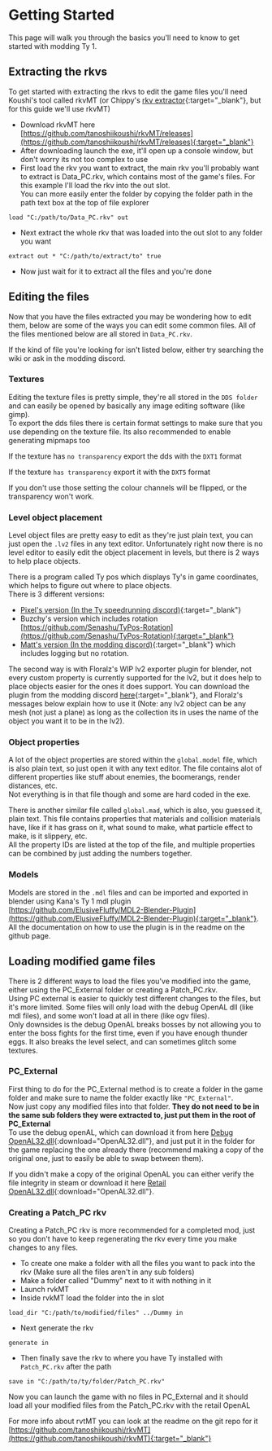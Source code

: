 # Getting Started

This page will walk you through the basics you'll need to know to get started with modding Ty 1.

## Extracting the rkvs

To get started with extracting the rkvs to edit the game files you'll need Koushi's tool called rkvMT (or Chippy's [rkv extractor](https://github.com/1superchip/Rkv-Extractor){:target="_blank"}, but for this guide we'll use rkvMT)  

- Download rkvMT here [https://github.com/tanoshiikoushi/rkvMT/releases](https://github.com/tanoshiikoushi/rkvMT/releases){:target="_blank"}
- After downloading launch the exe, it'll open up a console window, but don't worry its not too complex to use
- First load the rkv you want to extract, the main rkv you'll probably want to extract is Data_PC.rkv, which contains most of the game's files. For this example I'll load the rkv into the out slot.  
You can more easily enter the folder by copying the folder path in the path text box at the top of file explorer
```
load "C:/path/to/Data_PC.rkv" out
```
- Next extract the whole rkv that was loaded into the out slot to any folder you want
```
extract out * "C:/path/to/extract/to" true
```
- Now just wait for it to extract all the files and you're done

## Editing the files

Now that you have the files extracted you may be wondering how to edit them, below are some of the ways you can edit some common files. All of the files mentioned below are all stored in `Data_PC.rkv`.

If the kind of file you're looking for isn't listed below, either try searching the wiki or ask in the modding discord.

### Textures

Editing the texture files is pretty simple, they're all stored in the `DDS folder` and can easily be opened by basically any image editing software (like gimp).  
To export the dds files there is certain format settings to make sure that you use depending on the texture file. Its also recommended to enable generating mipmaps too

If the texture has `no transparency` export the dds with the `DXT1` format

If the texture `has transparency` export it with the `DXT5` format

If you don't use those setting the colour channels will be flipped, or the transparency won't work.

### Level object placement

Level object files are pretty easy to edit as they're just plain text, you can just open the `.lv2` files in any text editor. Unfortunately right now there is no level editor to easily edit the object placement in levels, but there is 2 ways to help place objects. 

There is a program called Ty pos which displays Ty's in game coordinates, which helps to figure out where to place objects.  
There is 3 different versions:

- [Pixel's version (In the Ty speedrunning discord)](https://discord.com/channels/161894912080478208/706965938830049401/910153993265758240){:target="_blank"}
- Buzchy's version which includes rotation [https://github.com/Senashu/TyPos-Rotation](https://github.com/Senashu/TyPos-Rotation){:target="_blank"}
- [Matt's version (In the modding discord)](https://discord.com/channels/1029229401314967562/1029419492641615903/1077002267271626762){:target="_blank"} which includes logging but no rotation.

The second way is with Floralz's WIP lv2 exporter plugin for blender, not every custom property is currently supported for the lv2, but it does help to place objects easier for the ones it does support. You can download the plugin from the modding discord [here](https://discord.com/channels/1029229401314967562/1029384056984571934/1231455330609926235){:target="_blank"}, and Floralz's messages below explain how to use it (Note: any lv2 object can be any mesh (not just a plane) as long as the collection its in uses the name of the object you want it to be in the lv2).

### Object properties

A lot of the object properties are stored within the `global.model` file, which is also plain text, so just open it with any text editor. The file contains alot of different properties like stuff about enemies, the boomerangs, render distances, etc.  
Not everything is in that file though and some are hard coded in the exe.

There is another similar file called `global.mad`, which is also, you guessed it, plain text. This file contains properties that materials and collision materials have, like if it has grass on it, what sound to make, what particle effect to make, is it slippery, etc.  
All the property IDs are listed at the top of the file, and multiple properties can be combined by just adding the numbers together.

### Models

Models are stored in the `.mdl` files and can be imported and exported in blender using Kana's Ty 1 mdl plugin [https://github.com/ElusiveFluffy/MDL2-Blender-Plugin](https://github.com/ElusiveFluffy/MDL2-Blender-Plugin){:target="_blank"}.  
All the documentation on how to use the plugin is in the readme on the github page.

## Loading modified game files

There is 2 different ways to load the files you've modified into the game, either using the PC_External folder or creating a Patch_PC.rkv.  
Using PC external is easier to quickly test different changes to the files, but it's more limited. Some files will only load with the debug OpenAL dll (like mdl files), and some won't load at all in there (like ogv files).  
Only downsides is the debug OpenAL breaks bosses by not allowing you to enter the boss fights for the first time, even if you have enough thunder eggs. It also breaks the level select, and can sometimes glitch some textures.

### PC_External

First thing to do for the PC_External method is to create a folder in the game folder and make sure to name the folder exactly like `"PC_External"`.  
Now just copy any modified files into that folder. **They do not need to be in the same sub folders they were extracted to, just put them in the root of PC_External**  
To use the debug openAL, which can download it from here [Debug OpenAL32.dll](../assets/OpenAL/DebugOpenAL32.dll){:download="OpenAL32.dll"}, and just put it in the folder for the game replacing the one already there (recommend making a copy of the original one, just to easily be able to swap between them).

If you didn't make a copy of the original OpenAL you can either verify the file integrity in steam or download it here [Retail OpenAL32.dll](../assets/OpenAL/RetailOpenAL32.dll){:download="OpenAL32.dll"}.

### Creating a Patch_PC rkv

Creating a Patch_PC rkv is more recommended for a completed mod, just so you don't have to keep regenerating the rkv every time you make changes to any files.

- To create one make a folder with all the files you want to pack into the rkv (Make sure all the files aren't in any sub folders)
- Make a folder called "Dummy" next to it with nothing in it
- Launch rvkMT
- Inside rvkMT load the folder into the in slot
```
load_dir "C:/path/to/modified/files" ../Dummy in
```
- Next generate the rkv
```
generate in
```
- Then finally save the rkv to where you have Ty installed with `Patch_PC.rkv` after the path
```
save in "C:/path/to/ty/folder/Patch_PC.rkv"
```

Now you can launch the game with no files in PC_External and it should load all your modified files from the Patch_PC.rkv with the retail OpenAL


For more info about rvtMT you can look at the readme on the git repo for it [https://github.com/tanoshiikoushi/rkvMT](https://github.com/tanoshiikoushi/rkvMT){:target="_blank"}